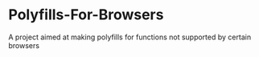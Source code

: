 # Polyfills-For-Browsers
A project aimed at making polyfills for functions not supported by certain browsers
